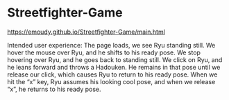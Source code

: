 Streetfighter-Game
==================
https://emoudy.github.io/Streetfighter-Game/main.html 

Intended user experience: The page loads, we see Ryu standing still. We hover the mouse over Ryu, and he shifts to his ready pose. We stop hovering over Ryu, and he goes back to standing still. We click on Ryu, and he leans forward and throws a Hadouken. He remains in that pose until we release our click, which causes Ryu to return to his ready pose. When we hit the “x” key, Ryu assumes his looking cool pose, and when we release “x”, he returns to his ready pose.
